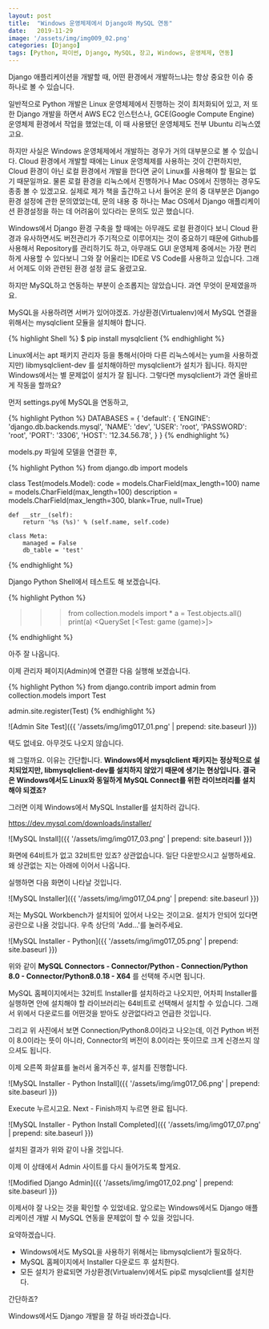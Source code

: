 ```yaml
---
layout: post
title:  "Windows 운영체제에서 Django와 MySQL 연동"
date:   2019-11-29
image: '/assets/img/img009_02.png'
categories: [Django]
tags: [Python, 파이썬, Django, MySQL, 장고, Windows, 운영체제, 연동]
---
```


Django 애플리케이션을 개발할 때, 어떤 환경에서 개발하느냐는 항상 중요한 이슈 중 하나로 볼 수 있습니다. 

일반적으로 Python 개발은 Linux 운영체제에서 진행하는 것이 최저화되어 있고, 저 또한 Django 개발을 하면서 AWS EC2 인스턴스나, GCE(Google Compute Engine) 운영체제 환경에서 작업을 했었는데, 이 때 사용됐던 운영체제도 전부 Ubuntu 리눅스였고요.

하지만 사실은 Windows 운영체제에서 개발하는 경우가 거의 대부분으로 볼 수 있습니다. Cloud 환경에서 개발할 때에는 Linux 운영체제를 사용하는 것이 간편하지만, Cloud 환경이 아닌 로컬 환경에서 개발을 한다면 굳이 Linux를 사용해야 할 필요는 없기 때문일까요.
물론 로컬 환경을 리눅스에서 진행하거나 Mac OS에서 진행하는 경우도 종종 볼 수 있겠고요. 실제로 제가 책을 출간하고 나서 들어온 문의 중 대부분은 Django 환경 설정에 관한 문의였었는데, 
문의 내용 중 하나는 Mac OS에서 Django 애플리케이션 환경설정을 하는 데 어려움이 있다라는 문의도 있곤 했습니다.

Windows에서 Django 환경 구축을 할 때에는 아무래도 로컬 환경이다 보니 Cloud 환경과 유사하면서도 버전관리가 주기적으로 이루어지는 것이 중요하기 때문에 Github를 사용해서 Repository를 관리하기도 하고, 
아무래도 GUI 운영체제 중에서는 가장 편리하게 사용할 수 있다보니 그와 잘 어울리는 IDE로 VS Code를 사용하고 있습니다. 그래서 어제도 이와 관련된 환경 설정 글도 올렸고요.

하지만 MySQL하고 연동하는 부분이 순조롭지는 않았습니다. 과연 무엇이 문제였을까요.

MySQL을 사용하려면 서버가 있어야겠죠. 가상환경(Virtualenv)에서 MySQL 연결을 위해서는 mysqlclient 모듈을 설치해야 합니다.

{% highlight Shell %}
$ pip install mysqlclient
{% endhighlight %}

Linux에서는 apt 패키지 관리자 등을 통해서(아마 다른 리눅스에서는 yum을 사용하겠지만) libmysqlclient-dev 를 설치해야하만 mysqlclient가 설치가 됩니다. 
하지만 Windows에서는 별 문제없이 설치가 잘 됩니다. 그렇다면 mysqlclient가 과연 올바르게 작동을 할까요?

먼저 settings.py에 MySQL을 연동하고,

{% highlight Python %}
    DATABASES = {
        'default': {
            'ENGINE': 'django.db.backends.mysql',
            'NAME': 'dev',
            'USER': 'root',
            'PASSWORD': 'root',
            'PORT': '3306',
            'HOST': '12.34.56.78',
        }
    }
{% endhighlight %}    

models.py 파일에 모델을 연결한 후,

{% highlight Python %}
from django.db import models

class Test(models.Model):
    code = models.CharField(max_length=100)
    name = models.CharField(max_length=100)
    description = models.CharField(max_length=300, blank=True, null=True)

    def __str__(self):
        return '%s (%s)' % (self.name, self.code)

    class Meta:
        managed = False
        db_table = 'test'
{% endhighlight %} 

Django Python Shell에서 테스트도 해 보겠습니다.

{% highlight Python %}
>>> from collection.models import *
>>> a = Test.objects.all()
>>> print(a)
&lt;QuerySet [&lt;Test: game (game)>]>
>>> 
{% endhighlight %}

아주 잘 나옵니다.

이제 관리자 페이지(Admin)에 연결한 다음 실행해 보겠습니다.

{% highlight Python %}
from django.contrib import admin
from collection.models import Test

admin.site.register(Test)
{% endhighlight %}

![Admin Site Test]({{ '/assets/img/img017_01.png' | prepend: site.baseurl }})

택도 없네요. 아무것도 나오지 않습니다.

왜 그럴까요. 이유는 간단합니다.
**Windows에서 mysqlclient 패키지는 정상적으로 설치되었지만, libmysqlclient-dev를 설치하지 않았기 때문에 생기는 현상입니다. 결국은 Windows에서도 Linux와 동일하게 MySQL Connect를 위한 라이브러리를 설치해야 되겠죠?**

그러면 이제 Windows에서 MySQL Installer를 설치하러 갑니다.

<https://dev.mysql.com/downloads/installer/>

![MySQL Install]({{ '/assets/img/img017_03.png' | prepend: site.baseurl }})

화면에 64비트가 없고 32비트만 있죠? 상관없습니다. 일단 다운받으시고 실행하세요. 왜 상관없는 지는 아래에 이어서 나옵니다.

실행하면 다음 화면이 나타날 것입니다.

![MySQL Installer]({{ '/assets/img/img017_04.png' | prepend: site.baseurl }})

저는 MySQL Workbench가 설치되어 있어서 나오는 것이고요. 설치가 안되어 있다면 공란으로 나올 것입니다. 우측 상단의 'Add...'를 눌러주세요.

![MySQL Installer - Python]({{ '/assets/img/img017_05.png' | prepend: site.baseurl }})

위와 같이 
**MySQL Connectors - Connector/Python - Connection/Python 8.0 - Connector/Python8.0.18 - X64**
를 선택해 주시면 됩니다.

MySQL 홈페이지에서는 32비트 Installer를 설치하라고 나오지만, 어차피 Installer를 실행하면 안에 설치해야 할 라이브러리는 64비트로 선택해서 설치할 수 있습니다.
그래서 위에서 다운로드를 어떤것을 받아도 상관없다라고 언급한 것입니다. 

그리고 위 사진에서 보면 Connection/Python8.0이라고 나오는데, 이건 Python 버전이 8.0이라는 뜻이 아니라, Connector의 버전이 8.0이라는 뜻이므로 크게 신경쓰지 않으셔도 됩니다.

이제 오른쪽 화살표를 눌러서 옮겨주신 후, 설치를 진행합니다.

![MySQL Installer - Python Install]({{ '/assets/img/img017_06.png' | prepend: site.baseurl }})

Execute 누르시고요. Next - Finish까지 누르면 완료 됩니다.

![MySQL Installer - Python Install Completed]({{ '/assets/img/img017_07.png' | prepend: site.baseurl }})

설치된 결과가 위와 같이 나올 것입니다. 

이제 이 상태에서 Admin 사이트를 다시 들어가도록 할게요.

![Modified Django Admin]({{ '/assets/img/img017_02.png' | prepend: site.baseurl }})

이제서야 잘 나오는 것을 확인할 수 있었네요. 앞으로는 Windows에서도 Django 애플리케이션 개발 시 MySQL 연동을 문제없이 할 수 있을 것입니다.


요약하겠습니다.

* Windows에서도 MySQL을 사용하기 위해서는 libmysqlclient가 필요하다.
* MySQL 홈페이지에서 Installer 다운로드 후 설치한다.
* 모든 설치가 완료되면 가상환경(Virtualenv)에서도 pip로 mysqlclient를 설치한다.

간단하죠?

Windows에서도 Django 개발을 잘 하길 바라겠습니다.